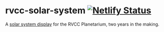 # rvcc-solar-system [![Netlify Status](https://api.netlify.com/api/v1/badges/f3f37dbe-953c-4d3e-a745-618e20c283c5/deploy-status)](https://app.netlify.com/sites/rvcc-planetarium/deploys)
A [solar system display](http://rvcc-planetarium.netlify.com) for the RVCC Planetarium, two years in the making.